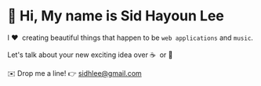 # 👋 Hi, My name is Sid Hayoun Lee

I ❤️&nbsp; creating beautiful things that happen to be `web applications` and `music`.  
<br/>
Let's talk about your new exciting idea over ☕  &nbsp;or 🍵
  
✉️ Drop me a line! 👉 sidhlee@gmail.com 
